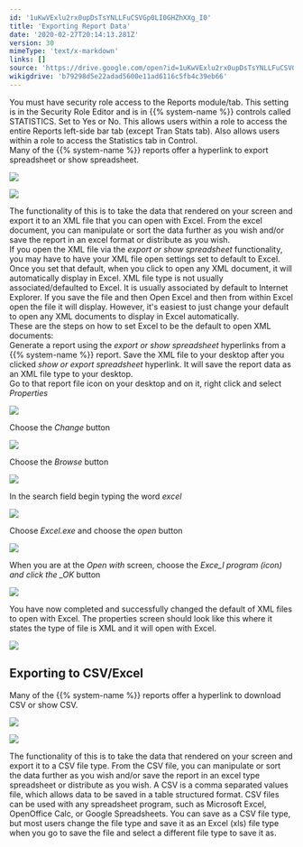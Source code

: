 ```yaml
---
id: '1uKwVExlu2rx0upDsTsYNLLFuCSVGp0LI0GHZhXXg_I0'
title: 'Exporting Report Data'
date: '2020-02-27T20:14:13.281Z'
version: 30
mimeType: 'text/x-markdown'
links: []
source: 'https://drive.google.com/open?id=1uKwVExlu2rx0upDsTsYNLLFuCSVGp0LI0GHZhXXg_I0'
wikigdrive: 'b79298d5e22adad5600e11ad6116c5fb4c39eb66'
---
```

You must have security role access to the Reports module/tab. This setting is in the Security Role Editor and is in {{% system-name %}} controls called STATISTICS. Set to Yes or No. This allows users within a role to access the entire Reports left-side bar tab (except Tran Stats tab). Also allows users within a role to access the Statistics tab in Control.  
Many of the {{% system-name %}} reports offer a hyperlink to export spreadsheet or show spreadsheet.

![](../exporting-report-data.assets/db0134e66bb4d05762650a41688304f6.png)

 ![](../exporting-report-data.assets/be76e31130c0f58aaeb3e46f47099ea7.png)

The functionality of this is to take the data that rendered on your screen and export it to an XML file that you can open with Excel. From the excel document, you can manipulate or sort the data further as you wish and/or save the report in an excel format or distribute as you wish.  
If you open the XML file via the *export or show spreadsheet* functionality, you may have to have your XML file open settings set to default to Excel. Once you set that default, when you click to open any XML document, it will automatically display in Excel. XML file type is not usually associated/defaulted to Excel. It is usually associated by default to Internet Explorer. If you save the file and then Open Excel and then from within Excel open the file it will display. However, it's easiest to just change your default to open any XML documents to display in Excel automatically.  
These are the steps on how to set Excel to be the default to open XML documents:  
Generate a report using the *export or show spreadsheet* hyperlinks from a {{% system-name %}} report. Save the XML file to your desktop after you clicked *show or export spreadsheet* hyperlink. It will save the report data as an XML file type to your desktop.  
Go to that report file icon on your desktop and on it, right click and select *Properties*

![](../exporting-report-data.assets/af480702bf7a99e32fc822f21f47b3cb.png)

Choose the *Change* button

![](../exporting-report-data.assets/f89155092904fceee72a884dec322da3.png)

Choose the *Browse* button

![](../exporting-report-data.assets/bb61aa4d59dfeb6ce0db77da31c29519.png)

In the search field begin typing the word *excel*

![](../exporting-report-data.assets/fccdc828ee7e4471f06e3cb31a9e2c44.png)

Choose *Excel.exe* and choose the *open* button

![](../exporting-report-data.assets/1b5896d7deb0168dc9089a6c7f0a927b.png)

When you are at the *Open with* screen, choose the *Exce_l program (icon) and click the _OK* button

![](../exporting-report-data.assets/57d1b75b059b0b7e4bf6edb1bc42f88b.png)

You have now completed and successfully changed the default of XML files to open with Excel. The properties screen should look like this where it states the type of file is XML and it will open with Excel.

![](../exporting-report-data.assets/c91941e99695625a03575e0478267599.png)


## Exporting to CSV/Excel

Many of the {{% system-name %}} reports offer a hyperlink to download CSV or show CSV.

![](../exporting-report-data.assets/9bc09bb974f55d098ea1cfa2c11ac5db.png)

 ![](../exporting-report-data.assets/e06e68317ed21cbe666bf0fbcabf02b9.png)

The functionality of this is to take the data that rendered on your screen and export it to a CSV file type. From the CSV file, you can manipulate or sort the data further as you wish and/or save the report in an excel type spreadsheet or distribute as you wish. A CSV is a comma separated values file, which allows data to be saved in a table structured format. CSV files can be used with any spreadsheet program, such as Microsoft Excel, OpenOffice Calc, or Google Spreadsheets. You can save as a CSV file type, but most users change the file type and save it as an Excel (xls) file type when you go to save the file and select a different file type to save it as.

